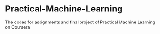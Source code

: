 # Practical-Machine-Learning
The codes for assignments and final project of Practical Machine Learning on Coursera
